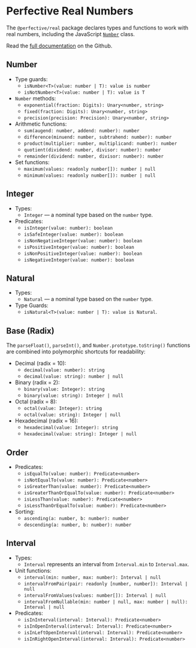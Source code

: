 # Perfective Real Numbers

The `@perfective/real` package declares types and functions to work with real numbers,
including the JavaScript 
[`Number`](https://developer.mozilla.org/en-US/docs/Web/JavaScript/Reference/Global_Objects/Number) class.

Read the [full documentation](https://github.com/perfective/js/blob/master/packages/real) 
on the Github.

## Number

* Type guards:
    * `isNumber<T>(value: number | T): value is number`
    * `isNotNumber<T>(value: number | T): value is T`
* `Number` methods:
    * `exponential(fraction: Digits): Unary<number, string>`
    * `fixed(fraction: Digits): Unary<number, string>`
    * `precision(precision: Precision): Unary<number, string>`
* Arithmetic functions:
    * `sum(augend: number, addend: number): number`
    * `difference(minuend: number, subtrahend: number): number`
    * `product(multiplier: number, multiplicand: number): number`
    * `quotient(dividend: number, divisor: number): number`
    * `remainder(dividend: number, divisor: number): number`
* Set functions:
    * `maximum(values: readonly number[]): number | null`
    * `minimum(values: readonly number[]): number | null`

## Integer

* Types:
    * `Integer` — a nominal type based on the `number` type.
* Predicates:
    * `isInteger(value: number): boolean`
    * `isSafeInteger(value: number): boolean`
    * `isNonNegativeInteger(value: number): boolean`
    * `isPositiveInteger(value: number): boolean`
    * `isNonPositiveInteger(value: number): boolean`
    * `isNegativeInteger(value: number): boolean`

## Natural

* Types:
    * `Natural` — a nominal type based on the `number` type.
* Type Guards:
    * `isNatural<T>(value: number | T): value is Natural`.


## Base (Radix)

The `parseFloat()`, `parseInt()`, and `Number.prototype.toString()` functions are combined
into polymorphic shortcuts for readability:

* Decimal (radix = 10):
    * `decimal(value: number): string`
    * `decimal(value: string): number | null`
* Binary (radix = 2):
    * `binary(value: Integer): string`
    * `binary(value: string): Integer | null`
* Octal (radix = 8):
    * `octal(value: Integer): string`
    * `octal(value: string): Integer | null`
* Hexadecimal (radix = 16):
    * `hexadecimal(value: Integer): string`
    * `hexadecimal(value: string): Integer | null`

## Order

* Predicates:
    * `isEqualTo(value: number): Predicate<number>`
    * `isNotEqualTo(value: number): Predicate<number>`
    * `isGreaterThan(value: number): Predicate<number>`
    * `isGreaterThanOrEqualTo(value: number): Predicate<number>`
    * `isLessThan(value: number): Predicate<number>`
    * `isLessThanOrEqualTo(value: number): Predicate<number>`
* Sorting:
    * `ascending(a: number, b: number): number`
    * `descending(a: number, b: number): number`

## Interval

* Types:
    * `Interval` represents an interval from `Interval.min` to `Interval.max`.
* Unit functions:
    * `interval(min: number, max: number): Interval | null`
    * `intervalFromPair(pair: readonly [number, number]): Interval | null`
    * `intervalFromValues(values: number[]): Interval | null`
    * `intervalFromNullable(min: number | null, max: number | null): Interval | null`
* Predicates:
    * `isInInterval(interval: Interval): Predicate<number>`
    * `isInOpenInterval(interval: Interval): Predicate<number>`
    * `isInLeftOpenInterval(interval: Interval): Predicate<number>`
    * `isInRightOpenInterval(interval: Interval): Predicate<number>`

